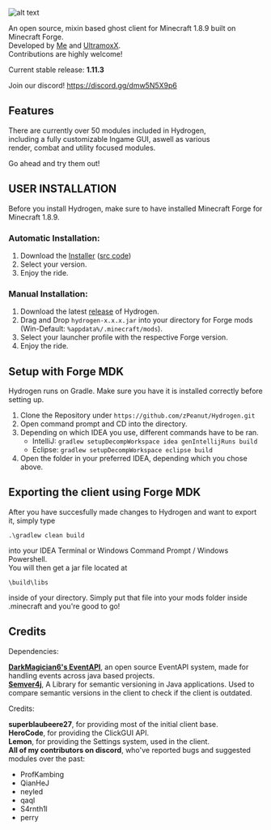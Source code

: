 ![alt text](https://raw.githubusercontent.com/zPeanut/Resources/master/hydrogen.png)

An open source, mixin based ghost client for Minecraft 1.8.9 built on Minecraft Forge.  
Developed by [Me] and [UltramoxX].  
Contributions are highly welcome!

Current stable release: **1.11.3**

Join our discord!
https://discord.gg/dmw5N5X9p6

## Features

There are currently over 50 modules included in Hydrogen,  
including a fully customizable Ingame GUI, aswell as various  
render, combat and utility focused modules.  
  
Go ahead and try them out!

## USER INSTALLATION

Before you install Hydrogen, make sure to have installed Minecraft Forge for Minecraft 1.8.9.

### Automatic Installation:

1. Download the [Installer] ([src code])
2. Select your version.
3. Enjoy the ride.

### Manual Installation:

1. Download the latest [release] of Hydrogen.
2. Drag and Drop ``hydrogen-x.x.x.jar`` into your directory for Forge mods (Win-Default: ``%appdata%/.minecraft/mods``).
3. Select your launcher profile with the respective Forge version.
4. Enjoy the ride.

## Setup with Forge MDK

Hydrogen runs on Gradle. Make sure you have it is installed correctly before setting up.

1. Clone the Repository under `https://github.com/zPeanut/Hydrogen.git`
2. Open command prompt and CD into the directory.
3. Depending on which IDEA you use, different commands have to be ran.
    - IntelliJ: `gradlew setupDecompWorkspace idea genIntellijRuns build`
    - Eclipse: `gradlew setupDecompWorkspace eclipse build`
4. Open the folder in your preferred IDEA, depending which you chose above.

## Exporting the client using Forge MDK

After you have succesfully made changes to Hydrogen and want to export it, simply type  

`.\gradlew clean build`  

into your IDEA Terminal or Windows Command Prompt / Windows Powershell.  
You will then get a jar file located at  

`\build\libs`  

inside of your directory. Simply put that file into your mods folder inside .minecraft and you're good to go!

## Credits

Dependencies:  
  
**[DarkMagician6's EventAPI]**, an open source EventAPI system, made for handling events across java based projects.  
**[Semver4j]**, A Library for semantic versioning in Java applications. Used to compare semantic versions in the client to check if the client is outdated.

Credits:  
  
**superblaubeere27**, for providing most of the initial client base.  
**HeroCode**, for providing the ClickGUI API.  
**Lemon**, for providing the Settings system, used in the client.  
**All of my contributors on discord**, who've reported bugs and suggested modules over the past:
- ProfKambing
- QianHeJ
- neyled
- qaql
- S4rnth1l
- perry

[me]: https://github.com/zPeanut
[UltramoxX]: https://github.com/Morten-Renner
[SemVer4j]: https://github.com/vdurmont/semver4j
[DarkMagician6's EventAPI]: https://bitbucket.org/DarkMagician6/eventapi/src/master/
[Installer]: https://github.com/zPeanut/Hydrogen/releases/download/1.11.3/hydrogen-installer.exe
[src code]: https://github.com/zPeanut/python-stuff/blob/master/hydrogen-installer.pyw
[release]: https://github.com/zPeanut/Hydrogen/releases

